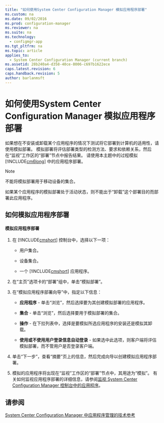 ```yaml
---
title: "如何使用System Center Configuration Manager 模拟应用程序部署"
ms.custom: na
ms.date: 09/02/2016
ms.prod: configuration-manager
ms.reviewer: na
ms.suite: na
ms.technology: 
  - configmgr-app
ms.tgt_pltfrm: na
ms.topic: article
applies_to: 
  - System Center Configuration Manager (current branch)
ms.assetid: 28b240a4-d358-40ce-8006-c697b1622ece
caps.latest.revision: 6
caps.handback.revision: 5
author: barlanmsft
---
```

# 如何使用System Center Configuration Manager 模拟应用程序部署
如果想在不安装或卸载某个应用程序的情况下测试将它部署到计算机的适用性，请使用模拟部署。 模拟部署将评估部署类型的检测方法、要求和依赖关系，然后在“监视”工作区的“部署”节点中报告结果。 请使用本主题中的过程模拟 [!INCLUDE[cm6long](../LocTest/includes/cm6long_md.md)] 中的应用程序部署。  
  
> [!NOTE]  
>  不能将模拟部署用于移动设备的集合。  
>   
>  如果某个应用程序的模拟部署处于活动状态，则不能出于“卸载”这个部署目的而部署此应用程序。  
  
## 如何模拟应用程序部署  
  
#### 模拟应用程序部署  
  
1.  在 [!INCLUDE[cmshort](../LocTest/includes/cmshort_md.md)] 控制台中，选择以下一项：  
  
    -   用户集合。  
  
    -   设备集合。  
  
    -   一个 [!INCLUDE[cmshort](../LocTest/includes/cmshort_md.md)] 应用程序。  
  
2.  在“主页”选项卡的“部署”组中，单击“模拟部署”。  
  
3.  在“模拟应用程序部署向导”中，指定以下信息：  
  
    -   **应用程序** \- 单击“浏览”，然后选择要为其创建模拟部署的应用程序。  
  
    -   **集合** \- 单击“浏览”，然后选择要用于模拟部署的集合。  
  
    -   **操作** \- 在下拉列表中，选择是要模拟所选应用程序的安装还是模拟其卸载。  
  
    -   **使用或不使用用户登录信息自动登录** \- 如果选中此选项，则客户端将评估模拟部署，而不管用户是否登录客户端。  
  
4.  单击“下一步”，查看“摘要”页上的信息，然后完成向导以创建模拟应用程序部署。  
  
5.  模拟的应用程序将出现在“监视”工作区的“部署”节点中，其用途为“模拟”。 有关如何监视应用程序部署的详细信息，请参阅[监视 System Center Configuration Manager 控制台中的应用程序](../LocTest/Monitor-applications-from-the-System-Center-Configuration-Manager-console.md)。  
  
## 请参阅  
 [System Center Configuration Manager 中应用程序管理的技术参考](../LocTest/Application-management-technical-reference-for-System-Center-Configuration-Manager.md)